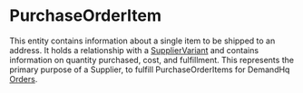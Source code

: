 # PurchaseOrderItem

This entity contains information about a single item to be shipped to an address. It holds a relationship with a [SupplierVariant](SupplierVariant) and contains information on quantity purchased, cost, and fulfillment. This represents the primary purpose of a Supplier, to fulfill PurchaseOrderItems for DemandHq [Orders](../../demand-hqs/entities/Order).
